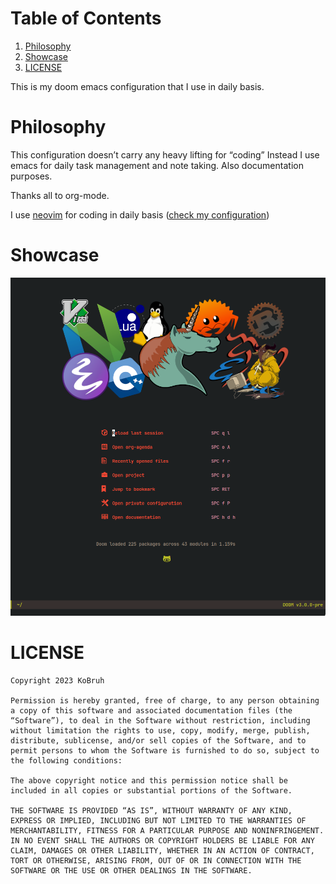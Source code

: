 
# Table of Contents

1.  [Philosophy](#org8cb242b)
2.  [Showcase](#orgc50001e)
3.  [LICENSE](#org5814718)

This is my doom emacs configuration that I use in daily basis.


<a id="org8cb242b"></a>

# Philosophy

This configuration doesn&rsquo;t carry any heavy lifting for &ldquo;coding&rdquo;
Instead I use emacs for daily task management and note taking.
Also documentation purposes.

Thanks all to org-mode.

I use [neovim](https://neovim.io/) for coding in daily basis ([check my configuration](https://github.com/UTFeight/CamelVim))


<a id="orgc50001e"></a>

# Showcase

<p align="center">
    <img src="./datum/emacs-dashboard.png">
</p>


<a id="org5814718"></a>

# LICENSE

    Copyright 2023 KoBruh
    
    Permission is hereby granted, free of charge, to any person obtaining a copy of this software and associated documentation files (the “Software”), to deal in the Software without restriction, including without limitation the rights to use, copy, modify, merge, publish, distribute, sublicense, and/or sell copies of the Software, and to permit persons to whom the Software is furnished to do so, subject to the following conditions:
    
    The above copyright notice and this permission notice shall be included in all copies or substantial portions of the Software.
    
    THE SOFTWARE IS PROVIDED “AS IS”, WITHOUT WARRANTY OF ANY KIND, EXPRESS OR IMPLIED, INCLUDING BUT NOT LIMITED TO THE WARRANTIES OF MERCHANTABILITY, FITNESS FOR A PARTICULAR PURPOSE AND NONINFRINGEMENT. IN NO EVENT SHALL THE AUTHORS OR COPYRIGHT HOLDERS BE LIABLE FOR ANY CLAIM, DAMAGES OR OTHER LIABILITY, WHETHER IN AN ACTION OF CONTRACT, TORT OR OTHERWISE, ARISING FROM, OUT OF OR IN CONNECTION WITH THE SOFTWARE OR THE USE OR OTHER DEALINGS IN THE SOFTWARE.

